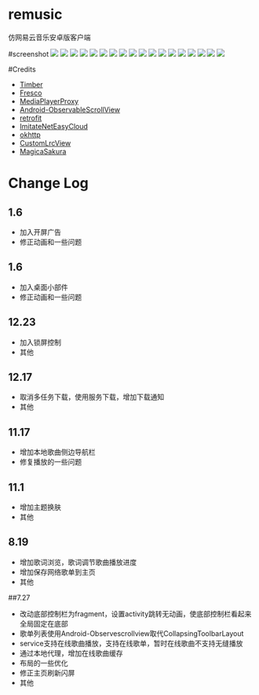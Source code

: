 # remusic
仿网易云音乐安卓版客户端

#screenshot
![](https://github.com/aa112901/remusic/blob/master/screenshot/1%20(2).png)
![](https://github.com/aa112901/remusic/blob/master/screenshot/device-2016-11-01-103226.png)
![](https://github.com/aa112901/remusic/blob/master/screenshot/1%20(3).png)
![](https://github.com/aa112901/remusic/blob/master/screenshot/device-2016-08-18-213206.png)
![](https://github.com/aa112901/remusic/blob/master/screenshot/device-2016-08-18-213321.png)
![](https://github.com/aa112901/remusic/blob/master/screenshot/1%20(5).png)
![](https://github.com/aa112901/remusic/blob/master/screenshot/1%20(6).png)
![](https://github.com/aa112901/remusic/blob/master/screenshot/1%20(7).png)
![](https://github.com/aa112901/remusic/blob/master/screenshot/1%20(9).png)
![](https://github.com/aa112901/remusic/blob/master/screenshot/1%20(10).png)
![](https://github.com/aa112901/remusic/blob/master/screenshot/device-2016-03-24-133544%20(%E5%A4%8D%E5%88%B6).png)
![](https://github.com/aa112901/remusic/blob/master/screenshot/device-2016-08-18-213609.png)
![](https://github.com/aa112901/remusic/blob/master/screenshot/play_change.png)
![](https://github.com/aa112901/remusic/blob/master/screenshot/device-2016-03-26-123242.png)
![](https://github.com/aa112901/remusic/blob/master/screenshot/device-2016-03-26-123513.png)
![](https://github.com/aa112901/remusic/blob/master/screenshot/device-2016-03-24-134324%20(%E5%A4%8D%E5%88%B6).png)
![](https://github.com/aa112901/remusic/blob/master/screenshot/locked.png)
![](https://github.com/aa112901/remusic/blob/master/screenshot/widget.png)


#Credits
- [Timber](https://github.com/naman14/Timber)
- [Fresco](https://github.com/facebook/fresco)
- [MediaPlayerProxy](https://github.com/andrewhanks/MediaPlayerProxy)
- [Android-ObservableScrollView](https://github.com/ksoichiro/Android-ObservableScrollView)
- [retrofit](https://github.com/square/retrofit)
- [ImitateNetEasyCloud](https://github.com/GiitSmile/ImitateNetEasyCloud)
- [okhttp](https://github.com/square/okhttp)
- [CustomLrcView](https://github.com/android-lili/CustomLrcView-master)
- [MagicaSakura](https://github.com/Bilibili/MagicaSakura "MagicaSakura")

# Change Log
## 1.6
- 加入开屏广告
- 修正动画和一些问题

## 1.6
- 加入桌面小部件
- 修正动画和一些问题

## 12.23
- 加入锁屏控制
- 其他

## 12.17
- 取消多任务下载，使用服务下载，增加下载通知
- 其他

## 11.17
- 增加本地歌曲侧边导航栏
- 修复播放的一些问题


## 11.1
- 增加主题换肤
- 其他

## 8.19 
- 增加歌词浏览，歌词调节歌曲播放进度
- 增加保存网络歌单到主页
- 其他
 
##7.27
- 改动底部控制栏为fragment，设置activity跳转无动画，使底部控制栏看起来全局固定在底部
- 歌单列表使用Android-Observescrollview取代CollapsingToolbarLayout
- service支持在线歌曲播放，支持在线歌单，暂时在线歌曲不支持无缝播放
- 通过本地代理，增加在线歌曲缓存
- 布局的一些优化
- 修正主页刷新闪屏
- 其他